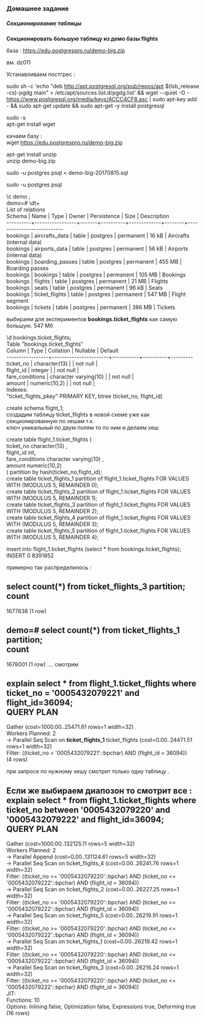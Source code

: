 ### Домашнее задание ###



##### Секционирование таблицы #####


**Секционировать большую таблицу из демо базы flights**

база : https://edu.postgrespro.ru/demo-big.zip  

вм. dz011  

Устанавливаем постгрес :  

sudo sh -c 'echo "deb http://apt.postgresql.org/pub/repos/apt $(lsb_release -cs)-pgdg main" > /etc/apt/sources.list.d/pgdg.list' && wget --quiet -O - https://www.postgresql.org/media/keys/ACCC4CF8.asc | sudo apt-key add - && sudo apt-get update && sudo apt-get -y install postgresql  

sudo -s   
apt-get install wget  

качаем базу :   
wget https://edu.postgrespro.ru/demo-big.zip  

apt-get install unzip  
unzip demo-big.zip   

sudo  -u postgres psql  < demo-big-20170815.sql  

sudo  -u postgres psql     

\c demo ;  
demo=# \dt+  
                                        List of relations  
  Schema  |      Name       | Type  |  Owner   | Persistence |  Size  |        Description          
----------+-----------------+-------+----------+-------------+--------+---------------------------  
 bookings | aircrafts_data  | table | postgres | permanent   | 16 kB  | Aircrafts (internal data)  
 bookings | airports_data   | table | postgres | permanent   | 56 kB  | Airports (internal data)  
 bookings | boarding_passes | table | postgres | permanent   | 455 MB | Boarding passes   
 bookings | bookings        | table | postgres | permanent   | 105 MB | Bookings  
 bookings | flights         | table | postgres | permanent   | 21 MB  | Flights  
 bookings | seats           | table | postgres | permanent   | 96 kB  | Seats  
 bookings | ticket_flights  | table | postgres | permanent   | 547 MB | Flight segment  
 bookings | tickets         | table | postgres | permanent   | 386 MB | Tickets  
 
выбираем для экспериментов  **bookings.ticket_flights** как самую большую.   547 Мб  

 \d  bookings.ticket_flights;  
                     Table "bookings.ticket_flights"  
     Column      |         Type          | Collation | Nullable | Default   
-----------------+-----------------------+-----------+----------+---------  
 ticket_no       | character(13)         |           | not null |   
 flight_id       | integer               |           | not null |   
 fare_conditions | character varying(10) |           | not null |   
 amount          | numeric(10,2)         |           | not null |   
Indexes:  
    "ticket_flights_pkey" PRIMARY KEY, btree (ticket_no, flight_id)  

create schema  flight_1;  
создадим таблицу ticket_flights в новой схеме уже как секционированную по хешам т.к.   
ключ уникальный по двум полям то по ним и делаем хеш   

create table flight_1.ticket_flights (  
ticket_no character(13)    ,  
flight_id int,  
fare_conditions character varying(10) ,  
amount  numeric(10,2)   
) partition by hash(ticket_no,flight_id);  
create table ticket_flights_1 partition of flight_1.ticket_flights  FOR VALUES WITH (MODULUS 5, REMAINDER 0);  
create table ticket_flights_2 partition of flight_1.ticket_flights  FOR VALUES WITH (MODULUS 5, REMAINDER 1);  
create table ticket_flights_3 partition of flight_1.ticket_flights  FOR VALUES WITH (MODULUS 5, REMAINDER 2);  
create table ticket_flights_4 partition of flight_1.ticket_flights  FOR VALUES WITH (MODULUS 5, REMAINDER 3);  
create table ticket_flights_5 partition of flight_1.ticket_flights  FOR VALUES WITH (MODULUS 5, REMAINDER 4);  

 insert into flight_1.ticket_flights  (select * from  bookings.ticket_flights);  
INSERT 0 8391852  

примерно так распределилось :   

 select count(*) from ticket_flights_3 partition;  
  count   
---------
 1677838
(1 row)

demo=# select count(*) from ticket_flights_1 partition;  
  count    
---------
 1678001
(1 row)
....
смотрим  

explain select * from flight_1.ticket_flights where ticket_no = '0005432079221' and flight_id=36094;  
                                            QUERY PLAN                                             
---------------------------------------------------------------------------------------------------
 Gather  (cost=1000.00..25471.61 rows=1 width=32)  
   Workers Planned: 2  
   ->  Parallel Seq Scan on **ticket_flights_1** ticket_flights  (cost=0.00..24471.51 rows=1 width=32)  
         Filter: ((ticket_no = '0005432079221'::bpchar) AND (flight_id = 36094))  
(4 rows)  

при запросе по нужному хешу смотрит только одну таблицу .  

Если же выбираем диапозон то смотрит все :   
explain select * from flight_1.ticket_flights where ticket_no between '0005432079220' and '0005432079222' and  flight_id=36094;  
                                                            QUERY PLAN                                                             
-----------------------------------------------------------------------------------------------------------------------------------
 Gather  (cost=1000.00..132125.11 rows=5 width=32)  
   Workers Planned: 2  
   ->  Parallel Append  (cost=0.00..131124.61 rows=5 width=32)  
         ->  Parallel Seq Scan on ticket_flights_4  (cost=0.00..26241.76 rows=1 width=32)  
               Filter: ((ticket_no >= '0005432079220'::bpchar) AND (ticket_no <= '0005432079222'::bpchar) AND (flight_id = 36094))  
         ->  Parallel Seq Scan on ticket_flights_2  (cost=0.00..26227.25 rows=1 width=32)  
               Filter: ((ticket_no >= '0005432079220'::bpchar) AND (ticket_no <= '0005432079222'::bpchar) AND (flight_id = 36094))  
         ->  Parallel Seq Scan on ticket_flights_5  (cost=0.00..26219.91 rows=1 width=32)  
               Filter: ((ticket_no >= '0005432079220'::bpchar) AND (ticket_no <= '0005432079222'::bpchar) AND (flight_id = 36094))  
         ->  Parallel Seq Scan on ticket_flights_1  (cost=0.00..26219.42 rows=1 width=32)  
               Filter: ((ticket_no >= '0005432079220'::bpchar) AND (ticket_no <= '0005432079222'::bpchar) AND (flight_id = 36094))  
         ->  Parallel Seq Scan on ticket_flights_3  (cost=0.00..26216.24 rows=1 width=32)  
               Filter: ((ticket_no >= '0005432079220'::bpchar) AND (ticket_no <= '0005432079222'::bpchar) AND (flight_id = 36094))  
 JIT:  
   Functions: 10  
   Options: Inlining false, Optimization false, Expressions true, Deforming true  
(16 rows)  


